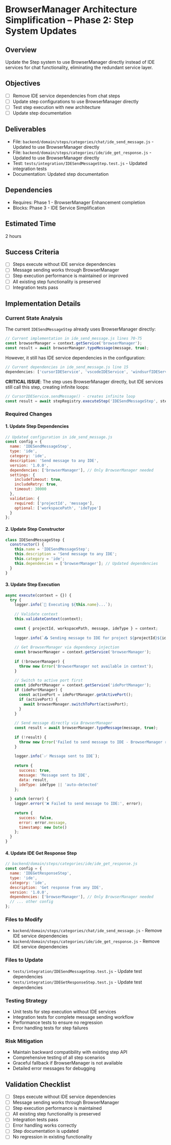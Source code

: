 # BrowserManager Architecture Simplification – Phase 2: Step System Updates

## Overview
Update the Step system to use BrowserManager directly instead of IDE services for chat functionality, eliminating the redundant service layer.

## Objectives
- [ ] Remove IDE service dependencies from chat steps
- [ ] Update step configurations to use BrowserManager directly
- [ ] Test step execution with new architecture
- [ ] Update step documentation

## Deliverables
- File: `backend/domain/steps/categories/chat/ide_send_message.js` - Updated to use BrowserManager directly
- File: `backend/domain/steps/categories/ide/ide_get_response.js` - Updated to use BrowserManager directly
- Test: `tests/integration/IDESendMessageStep.test.js` - Updated integration tests
- Documentation: Updated step documentation

## Dependencies
- Requires: Phase 1 - BrowserManager Enhancement completion
- Blocks: Phase 3 - IDE Service Simplification

## Estimated Time
2 hours

## Success Criteria
- [ ] Steps execute without IDE service dependencies
- [ ] Message sending works through BrowserManager
- [ ] Step execution performance is maintained or improved
- [ ] All existing step functionality is preserved
- [ ] Integration tests pass

## Implementation Details

### Current State Analysis
The current `IDESendMessageStep` already uses BrowserManager directly:
```javascript
// Current implementation in ide_send_message.js lines 70-75
const browserManager = context.getService('browserManager');
const result = await browserManager.typeMessage(message, true);
```

However, it still has IDE service dependencies in the configuration:
```javascript
// Current dependencies in ide_send_message.js line 15
dependencies: ['cursorIDEService', 'vscodeIDEService', 'windsurfIDEService'],
```

**CRITICAL ISSUE**: The step uses BrowserManager directly, but IDE services still call this step, creating infinite loops:
```javascript
// CursorIDEService.sendMessage() - creates infinite loop
const result = await stepRegistry.executeStep('IDESendMessageStep', stepData);
```

### Required Changes

#### 1. Update Step Dependencies
```javascript
// Updated configuration in ide_send_message.js
const config = {
  name: 'IDESendMessageStep',
  type: 'ide',
  category: 'ide',
  description: 'Send message to any IDE',
  version: '1.0.0',
  dependencies: ['browserManager'], // Only BrowserManager needed
  settings: {
    includeTimeout: true,
    includeRetry: true,
    timeout: 30000
  },
  validation: {
    required: ['projectId', 'message'],
    optional: ['workspacePath', 'ideType']
  }
};
```

#### 2. Update Step Constructor
```javascript
class IDESendMessageStep {
  constructor() {
    this.name = 'IDESendMessageStep';
    this.description = 'Send message to any IDE';
    this.category = 'ide';
    this.dependencies = ['browserManager']; // Updated dependencies
  }
}
```

#### 3. Update Step Execution
```javascript
async execute(context = {}) {
  try {
    logger.info(`🔧 Executing ${this.name}...`);
    
    // Validate context
    this.validateContext(context);
    
    const { projectId, workspacePath, message, ideType } = context;
    
    logger.info(`📤 Sending message to IDE for project ${projectId}${ideType ? ` (${ideType})` : ''}`);
    
    // Get BrowserManager via dependency injection
    const browserManager = context.getService('browserManager');
    
    if (!browserManager) {
      throw new Error('BrowserManager not available in context');
    }
    
    // Switch to active port first
    const idePortManager = context.getService('idePortManager');
    if (idePortManager) {
      const activePort = idePortManager.getActivePort();
      if (activePort) {
        await browserManager.switchToPort(activePort);
      }
    }
    
    // Send message directly via BrowserManager
    const result = await browserManager.typeMessage(message, true);
    
    if (!result) {
      throw new Error('Failed to send message to IDE - BrowserManager returned false');
    }
    
    logger.info(`✅ Message sent to IDE`);
    
    return {
      success: true,
      message: 'Message sent to IDE',
      data: result,
      ideType: ideType || 'auto-detected'
    };
    
  } catch (error) {
    logger.error('❌ Failed to send message to IDE:', error);
    
    return {
      success: false,
      error: error.message,
      timestamp: new Date()
    };
  }
}
```

#### 4. Update IDE Get Response Step
```javascript
// backend/domain/steps/categories/ide/ide_get_response.js
const config = {
  name: 'IDEGetResponseStep',
  type: 'ide',
  category: 'ide',
  description: 'Get response from any IDE',
  version: '1.0.0',
  dependencies: ['browserManager'], // Only BrowserManager needed
  // ... other config
};
```

### Files to Modify
- `backend/domain/steps/categories/chat/ide_send_message.js` - Remove IDE service dependencies
- `backend/domain/steps/categories/ide/ide_get_response.js` - Remove IDE service dependencies

### Files to Update
- `tests/integration/IDESendMessageStep.test.js` - Update test dependencies
- `tests/integration/IDEGetResponseStep.test.js` - Update test dependencies

### Testing Strategy
- Unit tests for step execution without IDE services
- Integration tests for complete message sending workflow
- Performance tests to ensure no regression
- Error handling tests for step failures

### Risk Mitigation
- Maintain backward compatibility with existing step API
- Comprehensive testing of all step scenarios
- Graceful fallback if BrowserManager is not available
- Detailed error messages for debugging

## Validation Checklist
- [ ] Steps execute without IDE service dependencies
- [ ] Message sending works through BrowserManager
- [ ] Step execution performance is maintained
- [ ] All existing step functionality is preserved
- [ ] Integration tests pass
- [ ] Error handling works correctly
- [ ] Step documentation is updated
- [ ] No regression in existing functionality 